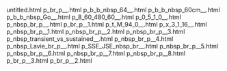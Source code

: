 untitled.html
p_br_p__.html
p_b_b_nbsp_64__.html
p_b_b_nbsp_60cm__.html
p_b_b_nbsp_Go__.html
p_8_60_480_60__.html
p_0_5_1_0__.html
p_nbsp_br_p__.html
p_br_p__1.html
p_t_M_94_0__.html
p_x_3_1_16__.html
p_nbsp_br_p__1.html
p_nbsp_br_p__2.html
p_nbsp_br_p__3.html
p_nbsp_transient_vs_sustained__.html
p_nbsp_br_p__4.html
p_nbsp_Lavie_br_p__.html
p_SSE_JSE_nbsp_br__.html
p_nbsp_br_p__5.html
p_nbsp_br_p__6.html
p_nbsp_br_p__7.html
p_nbsp_br_p__8.html
p_br_p__3.html
p_br_p__2.html
